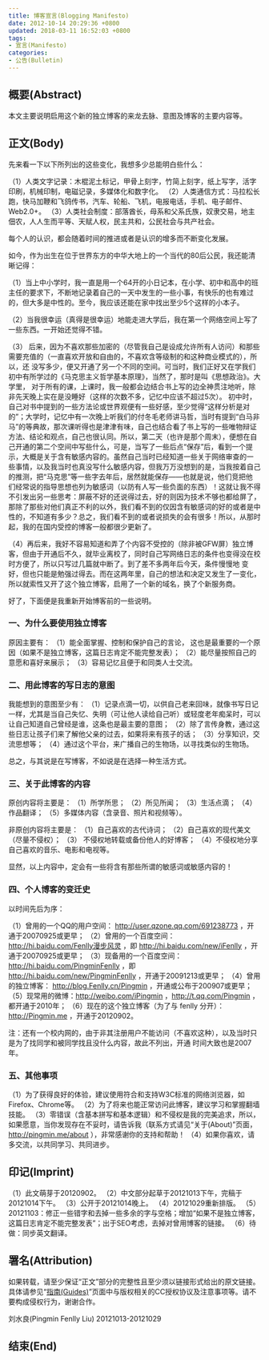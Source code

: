 ```yaml
---
title: 博客宣言(Blogging Manifesto)
date: 2012-10-14 20:29:36 +0800
updated: 2018-03-11 16:52:03 +0800
tags:
- 宣言(Manifesto)
categories:
- 公告(Bulletin)
---
```


## 概要(Abstract)

本文主要说明启用这个新的独立博客的来龙去脉、意图及博客的主要内容等。

## 正文(Body)

先来看一下以下所列出的这些变化，我想多少总能明白些什么：

（1）人类文字记录：木棍泥土标记，甲骨上刻字，竹简上刻字，纸上写字，活字印刷，机械印制，电磁记录，多媒体化和数字化。
（2）人类通信方式：马拉松长跑，快马加鞭和飞鸽传书，汽车、轮船、飞机，电报电话，手机、电子邮件、Web2.0+。
（3）人类社会制度：部落酋长，母系和父系氏族，奴隶交易，地主佃农，人人生而平等、天赋人权，民主共和，公民社会与共产社会。

每个人的认识，都会随着时间的推进或者是认识的增多而不断变化发展。

<!-- more -->

如今，作为出生在位于世界东方的中华大地上的一个当代的80后公民，我还能清晰记得：

（1）当上中小学时，我一直是用一个64开的小日记本，在小学、初中和高中的班主任的要求下，不断地记录着自己的一天中发生的一些小事，有快乐的也有难过的，但大多是中性的。至今，我应该还能在家中找出至少5个这样的小本子。

（2）当我很幸运（真得是很幸运）地能走进大学后，我在第一个网络空间上写了一些东西。一开始还觉得不错。

（3） 后来，因为不喜欢那些加密的（尽管我自己是设成允许所有人访问）和那些需要充值的（一直喜欢开放和自由的，不喜欢含等级制的和这种商业模式的），所以，还 没写多少，便又开通了另一个不同的空间。可当时，我们正好又在学我们初中有所学过的《马克思主义哲学基本原理》，当然了，那时是叫《思想政治》。大学里， 对于所有的课，上课时，我一般都会边结合书上写的边全神贯注地听，除非先天晚上实在是没睡好（这样的次数不多，记忆中应该不超过5次）。 初中时，自己对书中提到的一些方法论或世界观便有一些好感，至少觉得“这样分析是对的”；大学时，记忆中有一次晚上听我们的付冬毛老师讲马哲，当时有提到“白马非马”的等典故，那次课听得也是津津有味，自己也结合看了书上写的一些唯物辩证方法、结论和观点，自己也很认同。所以，第二天（也许是那个周末），便想在自己开通的第二个空间中写些什么，可是，当写了一些后点“保存”后，看到一个提示，大概是关于含有敏感内容的。虽然自己当时已经知道一些关于网络审查的一 些事情，以及我当时也真没写什么敏感内容，但我万万没想到的是，当我按着自己的推测，把“马克思”等一些字去年后，居然就能保存——也就是说，他们竞把他 们经常说的指导思想也列为敏感词（以防有人写一些负面的东西）！这就让我不得不引发出另一些思考：屏蔽不好的还说得过去，好的则因为技术不够也都给屏了， 那除了那些对他们真正不利的以外，我们看不到的仅因含有敏感词的好的或者是中性的，不知道有多少？总之，我们看不到的或者说损失的会有很多！所以，从那时 起，我的在国内受控的博客一般都很少更新了。

（4）再后来，我好不容易知道和弄了个内容不受控的（除非被GFW屏）独立博客，但由于开通后不久，就毕业离校了，同时自己写网络日志的条件也变得没在校时方便了，所以只写过几篇就中断了。到了差不多两年后今天，条件慢慢地 变好，但也只能是勉强过得去。而在这两年里，自己的想法和决定又发生了一变化，所以就索性又开了这个独立博客，启用了一个新的域名，换了个新服务商。

好了，下面便是我重新开始博客前的一些说明。

### 一、为什么要使用独立博客

原因主要有：
（1）能全面掌握、控制和保护自己的言论， 这也是最重要的一个原因（如果不是独立博客，这篇日志肯定不能完整发表）；
（2）能尽量按照自己的意愿和喜好来展示；
（3）容易记忆且便于和同类人士交流。

### 二、用此博客的写日志的意图

我能想到的意图至少有：
（1）记录点滴一切，以供自己老来回味，就像书写日记一样，尤其是当自己失忆、失明（可让他人读给自己听）或轻度老年痴呆时，可以让自己知道自己曾经是谁，这条也是最主要的意图；
（2）除了言传身教，通过这些日志让孩子们来了解他父亲的过去，如果将来有孩子的话；
（3）分享知识，交流思想等；
（4）通过这个平台，来广播自己的生物场，以寻找类似的生物场。

总之，与其说是在写博客，不如说是在选择一种生活方式。

### 三、关于此博客的内容

原创内容将主要是：
（1）所学所思；
（2）所见所闻；
（3）生活点滴；
（4）作品翻译；
（5）多媒体内容（含录音、照片和视频等）。

非原创内容将主要是：
（1）自己喜欢的古代诗词；
（2）自己喜欢的现代美文（尽量不侵权）；
（3） 不侵权地转载或备份他人的好博客；
（4）不侵权地分享自己喜欢的音乐、电影和电视等。

显然，以上内容中，定会有一些将含有那些所谓的敏感词或敏感内容的！

### 四、个人博客的变迁史

以时间先后为序：

（1）曾用的一个QQ的用户空间： http://user.qzone.qq.com/691238773 ，开通于20070925或更早；
（2）曾用的一个百度空间： http://hi.baidu.com/Fenlly漫步风灵 ，即 http://hi.baidu.com/new/iFenlly ，开通于20070925或更早；
（3）现备用的一个百度空间： http://hi.baidu.com/PingminFenlly ，即 http://hi.baidu.com/new/PingminFenlly ，开通于20091213或更早；
（4）曾用的独立博客： http://blog.Fenlly.cn/Pingmin ，开通或公布于200907或更早；
（5）现常用的微博：http://weibo.com/iPingmin ，http://t.qq.com/Pingmin ，都开通于2010年；
（6）现在的这个独立博客（为了与 fenlly 分开）： http://Pingmin.me ，开通于20120902。

注：还有一个校内网的，由于非其注册用户不能访问（不喜欢这种），以及当时只是为了找同学和被同学找且没什么内容，故此不列出，开通 时间大致也是2007年。

### 五、其他事项

（1）为了获得良好的体验，建议使用符合和支持W3C标准的网络浏览器，如Firefox、Chrome等。
（2）为了将来也能正常访问此博客，建议学习和掌握翻墙技能。
（3）零错误（含基本拼写和基本逻辑）和不侵权是我的完美追求，所以，如果愿意，当你发现存在不妥时，请告诉我（联系方式请见“关于(About)”页面， http://pingmin.me/about ），非常感谢你的支持和帮助！
（4）如果你喜欢，请多交流，以共同学习、共同进步。

## 印记(Imprint)

（1）此文萌芽于20120902。
（2）中文部分起草于20121013下午，完稿于20121014下午。
（3）公开于20121014晚上。
（4）20121029重新排版。
（5）20121103：修正一些错字和去掉一些多余的字与空格；增加“如果不是独立博客，这篇日志肯定不能完整发表”；出于SEO考虑，去掉对曾用博客的链接。
（6）待做：同步英文翻译。

## 署名(Attribution)

如果转载，请至少保证“正文”部分的完整性且至少须以链接形式给出的原文链接。
具体请参见“[指南(Guides)](/guides)”页面中与版权相关的CC授权协议及注意事项等。请不要构成侵权行为，谢谢合作。



刘水良(Pingmin Fenlly Liu)
20121013-20121029

## 结束(End)
